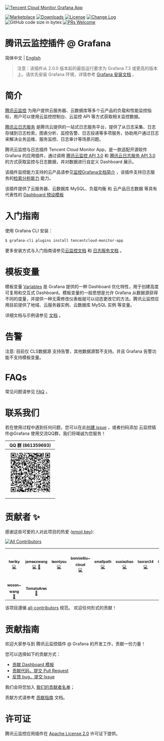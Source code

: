 [![Tencent Cloud Monitor Grafana App](https://github.com/TencentCloud/tencentcloud-monitor-grafana-app/blob/master/src/image/plugin-app.png?raw=true)](https://github.com/TencentCloud/tencentcloud-monitor-grafana-app)

[![Marketplace](https://img.shields.io/badge/dynamic/json?logo=grafana&color=F47A20&label=marketplace&prefix=v&query=%24.items%5B%3F%28%40.slug%20%3D%3D%20%22tencentcloud-monitor-app%22%29%5D.version&url=https%3A%2F%2Fgrafana.com%2Fapi%2Fplugins)](https://grafana.com/grafana/plugins/tencentcloud-monitor-app)
[![Downloads](https://img.shields.io/badge/dynamic/json?logo=grafana&color=F47A20&label=downloads&query=%24.items%5B%3F%28%40.slug%20%3D%3D%20%22tencentcloud-monitor-app%22%29%5D.downloads&url=https%3A%2F%2Fgrafana.com%2Fapi%2Fplugins)](https://grafana.com/grafana/plugins/tencentcloud-monitor-app)
[![License](https://img.shields.io/github/license/TencentCloud/tencentcloud-monitor-grafana-app?color=blue)](https://github.com/TencentCloud/tencentcloud-monitor-grafana-app/blob/master/LICENSE)
[![Change Log](https://img.shields.io/badge/change-log-blue.svg)](https://github.com/TencentCloud/tencentcloud-monitor-grafana-app/blob/master/CHANGELOG.md)
![GitHub code size in bytes](https://img.shields.io/github/languages/code-size/TencentCloud/tencentcloud-monitor-grafana-app)
[![PRs Welcome](https://img.shields.io/badge/PRs-welcome-brightgreen.svg)](https://github.com/TencentCloud/tencentcloud-monitor-grafana-app/pulls)

# 腾讯云监控插件 @ Grafana

简体中文 | [English](https://github.com/TencentCloud/tencentcloud-monitor-grafana-app/blob/master/README.en-US.md)


> 注意：该插件从 2.0.0 版本起的最低运行要求为 Grafana 7.3 或更高的版本上。请优先安装 Grafana 环境，详情参考 [Grafana 安装文档](https://grafana.com/grafana/download) 。


# 简介

[腾讯云监控](https://cloud.tencent.com/product/cm) 为用户提供云服务器、云数据库等多个云产品的负载和性能监控指标，用户可以使用云监控控制台、云监控 API 等方式获取相关监控数据。

[腾讯云日志服务](https://cloud.tencent.com/product/cls) 是腾讯云提供的一站式日志服务平台，提供了从日志采集、日志存储到日志检索，图表分析、监控告警、日志投递等多项服务，协助用户通过日志来解决业务运维、服务监控、日志审计等场景问题。

腾讯云监控与日志插件 Tencent Cloud Monitor App，是一款适配开源软件 Grafana 的应用插件，通过调用 [腾讯云监控 API 3.0](https://cloud.tencent.com/document/product/248/30342) 和 [腾讯云日志服务 API 3.0](https://cloud.tencent.com/document/product/614/56479) 的方式获取监控与日志数据，并对数据进行自定义 Dashboard 展示。

该插件监控能力支持的云产品请参见[监控Grafana文档简介](https://cloud.tencent.com/document/product/248/54505) ，该插件支持日志服务的[检索分析能力](https://cloud.tencent.com/document/product/614/47044) 能力。

该插件提供了云服务器、云数据库 MySQL、负载均衡 和 云产品日志数据 等具有代表性的 [Dashboard 预设模板](https://github.com/TencentCloud/tencentcloud-monitor-grafana-app/tree/master/src/dashboards)


# 入门指南

使用 Grafana CLI 安装：

```bash
$ grafana-cli plugins install tencentcloud-monitor-app
```

更多安装方式与入门指南请参见[云监控文档](https://cloud.tencent.com/document/product/248/54506) 和 [日志服务文档](https://cloud.tencent.com/document/product/614/52102) 。

# 模板变量

模板变量 [Variables](https://grafana.com/docs/reference/templating/) 是 Grafana 提供的一种 Dashboard 优化特性，用于创建高度可复用和交互式 Dashboard。模板变量的一般思想是允许 Grafana 从数据源获得不同的度量，并提供一种无需修改仪表板就可以动态更改它的方法。腾讯云监控应用目前提供了地域、云服务器实例、云数据库 MySQL 实例 等变量。

详细文档与示例请参见 [文档](https://cloud.tencent.com/document/product/248/54510) 。

# 告警
注意: 目前仅 CLS数据源 支持告警，其他数据源暂不支持。并且 Grafana 告警功能不支持模板变量。

# FAQs

常见问题请参见 [FAQ](https://cloud.tencent.com/document/product/248/55171) 。

# 联系我们

若在使用过程中遇到任何问题，您可以在此[创建 issue](https://github.com/TencentCloud/tencentcloud-monitor-grafana-app/issues/new/choose) ，或者扫码添加 云监控插件@Grafana 使用交流QQ群，我们将竭诚为您服务！

| QQ 群 (861359693) |
| ----------- |
| ![861359693](https://github.com/TencentCloud/tencentcloud-monitor-grafana-app/blob/master/src/image/QQ-QRCode.png?raw=true) |

# 贡献者 ✨

感谢这些可爱的人对此项目的热爱 ([emoji key](https://allcontributors.org/docs/en/emoji-key)):

[![All Contributors](https://img.shields.io/badge/all_contributors-10-orange.svg?style=flat-square)](#contributors)

<table>
  <tr>
    <td align="center"><a href="https://github.com/heriky"><img src="https://avatars.githubusercontent.com/u/12195736?v=4?s=70" width="70px;" alt=""/><br /><sub><b>heriky</b></sub></a><br /><a href="#" title="Code">💻</a></td>
    <td align="center"><a href="https://github.com/jamesxwang"><img src="https://avatars.githubusercontent.com/u/36892657?v=4?s=70" width="70px;" alt=""/><br /><sub><b>jamesxwang</b></sub></a><br /><a href="https://github.com/TencentCloud/tencentcloud-monitor-grafana-app/commits?author=jamesxwang" title="Code">💻</a> <a href="#" title="Documentation	">📖</a></td>
    <td align="center"><a href="https://github.com/leonlysu"><img src="https://avatars.githubusercontent.com/u/73583724?v=4?s=70" width="70px;" alt=""/><br /><sub><b>leonlysu</b></sub></a><br /><a href="https://github.com/TencentCloud/tencentcloud-monitor-grafana-app/commits?author=leonlysu" title="Code">💻</a></td>
    <td align="center"><a href="https://github.com/bonnielliu-cloud"><img src="https://avatars.githubusercontent.com/u/85279550?v=4?s=70" width="70px;" alt=""/><br /><sub><b>bonnielliu-cloud</b></sub></a><br /><a href="#" title="Code">💻</a></td>
    <td align="center"><a href="https://github.com/smallpath"><img src="https://avatars.githubusercontent.com/u/10809900?v=4?s=70" width="70px;" alt=""/><br /><sub><b>smallpath</b></sub></a><br /><a href="#" title="Code">💻</a></td>
    <td align="center"><a href="https://github.com/susiezhao"><img src="https://avatars.githubusercontent.com/u/13827192?v=4?s=70" width="70px;" alt=""/><br /><sub><b>susiezhao</b></sub></a><br /><a href="#" title="Code">💻</a></td>
    <td align="center"><a href="https://github.com/taoran34"><img src="https://avatars.githubusercontent.com/u/9361046?v=4?s=70" width="70px;" alt=""/><br /><sub><b>taoran34</b></sub></a><br /><a href="#" title="Code">💻</a></td>
    <td align="center"><a href="https://github.com/Cloudlie"><img src="https://avatars.githubusercontent.com/u/7425309?v=4?s=70" width="70px;" alt=""/><br /><sub><b>Cloudlie</b></sub></a><br /><a href="https://github.com/TencentCloud/tencentcloud-monitor-grafana-app/commits?author=Cloudlie" title="Code">💻</a><a href="https://github.com/TencentCloud/tencentcloud-monitor-grafana-app/issues/created_by/Cloudlie">🐛</a></td>
  </tr>
    <td align="center"><a href="https://github.com/woson-wang"><img src="https://avatars.githubusercontent.com/u/34298517?v=4?s=70" width="70px;" alt=""/><br /><sub><b>woson-wang</b></sub></a><br /><a href="https://github.com/TencentCloud/tencentcloud-monitor-grafana-app/issues/created_by/woson-wang">🐛</a></td>
    <td align="center"><a href="https://github.com/TomatoAres"><img src="https://avatars.githubusercontent.com/u/34213033?v=4?s=70" width="70px;" alt=""/><br /><sub><b>TomatoAres</b></sub></a><br /><a href="https://github.com/TencentCloud/tencentcloud-monitor-grafana-app/pulls?q=author%3ATomatoAres">🐛</a></td>
  </tr>
</table>

该项目遵循 [all-contributors](https://github.com/all-contributors/all-contributors) 规范。 欢迎任何形式的贡献！

# 贡献指南

欢迎大家参与到 腾讯云监控插件 @ Grafana 的开发工作，贡献一份力量！

您可以选择如下的贡献方式：

- [贡献 Dashboard 模板](https://github.com/TencentCloud/tencentcloud-monitor-grafana-app/tree/master/src/dashboards)
- [贡献代码，提交 Pull Request](https://github.com/TencentCloud/tencentcloud-monitor-grafana-app/pulls)
- [反馈 bug，提交 Issue](https://github.com/TencentCloud/tencentcloud-monitor-grafana-app/issues/new/choose)

我们会将您加入 [我们的贡献者名单](#contributors)；

贡献方式请参考 [贡献指南](https://github.com/TencentCloud/tencentcloud-monitor-grafana-app/blob/master/CONTRIBUTING.md) 文档。

# 许可证
腾讯云监控应用插件在 [Apache License 2.0](https://github.com/TencentCloud/tencentcloud-monitor-grafana-app/blob/master/LICENSE) 许可证下提供。
